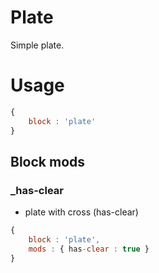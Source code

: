# Plate

Simple plate.

# Usage

``` js
{
    block : 'plate'
}
```

## Block mods

### _has-clear

- plate with cross (has-clear)

``` js
{
    block : 'plate',
    mods : { has-clear : true }
}
```
